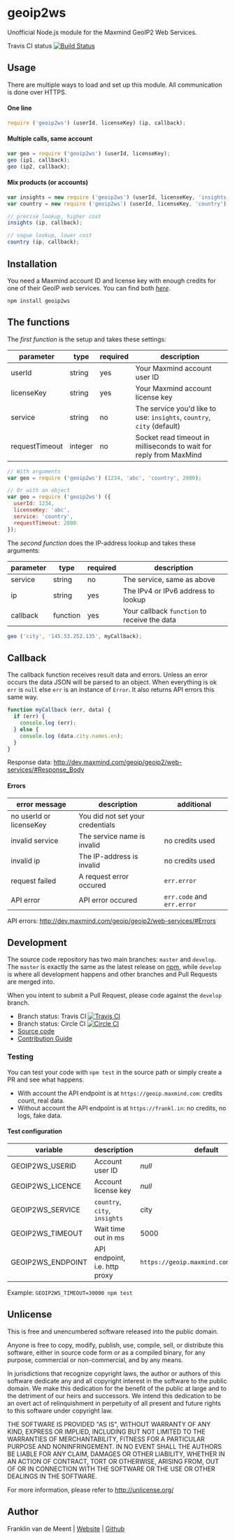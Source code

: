 geoip2ws
========

Unofficial Node.js module for the Maxmind GeoIP2 Web Services.

Travis CI status [![Build Status](https://travis-ci.org/fvdm/nodejs-geoip2ws.svg?branch=master)](https://travis-ci.org/fvdm/nodejs-geoip2ws)


Usage
-----

There are multiple ways to load and set up this module. All communication is done over HTTPS.

#### One line

```js
require ('geoip2ws') (userId, licenseKey) (ip, callback);
```

#### Multiple calls, same account

```js
var geo = require ('geoip2ws') (userId, licenseKey);
geo (ip1, callback);
geo (ip2, callback);
```

#### Mix products (or accounts)

```js
var insights = new require ('geoip2ws') (userId, licenseKey, 'insights');
var country = new require ('geoip2ws') (userId, licenseKey, 'country');

// precise lookup, higher cost
insights (ip, callback);

// vague lookup, lower cost
country (ip, callback);
```


Installation
------------

You need a Maxmind account ID and license key with enough credits for one of their GeoIP *web*
services. You can find both [*here*](https://www.maxmind.com/en/my_license_key).

`npm install geoip2ws`


The functions
-------------

The _first function_ is the setup and takes these settings:

parameter      | type    | required | description
---------------|---------|----------|---------------------------------
userId         | string  | yes      | Your Maxmind account user ID
licenseKey     | string  | yes      | Your Maxmind account license key
service        | string  | no       | The service you'd like to use: `insights`, `country`, `city` (default)
requestTimeout | integer | no       | Socket read timeout in milliseconds to wait for reply from MaxMind

```js
// With arguments
var geo = require ('geoip2ws') (1234, 'abc', 'country', 2000);

// Or with an object
var geo = require ('geoip2ws') ({
  userId: 1234,
  licenseKey: 'abc',
  service: 'country',
  requestTimeout: 2000
});
```


The _second function_ does the IP-address lookup and takes these arguments:

parameter | type     | required | description
----------|----------|----------|-----------------------------------
service   | string   | no       | The service, same as above
ip        | string   | yes      | The IPv4 or IPv6 address to lookup
callback  | function | yes      | Your callback `function` to receive the data

```js
geo ('city', '145.53.252.135', myCallback);
```


Callback
--------

The callback function receives result data and errors. Unless an error occurs the
data JSON will be parsed to an object. When everything is ok `err` is `null` else
`err` is an instance of `Error`. It also returns API errors this same way.

```js
function myCallback (err, data) {
  if (err) {
    console.log (err);
  } else {
    console.log (data.city.names.en);
  }
}
```

Response data: <http://dev.maxmind.com/geoip/geoip2/web-services/#Response_Body>


#### Errors

error message           | description                      | additional
------------------------|----------------------------------|---------------------
no userId or licenseKey | You did not set your credentials |
invalid service         | The service name is invalid      | no credits used
invalid ip              | The IP-address is invalid        | no credits used
request failed          | A request error occured          | `err.error`
API error               | API error occured                | `err.code` and `err.error`


API errors: <http://dev.maxmind.com/geoip/geoip2/web-services/#Errors>


Development
-----------

The source code repository has two main branches: `master` and `develop`.
The `master` is exactly the same as the latest release on [npm](https://www.npmjs.com/package/geoip2ws),
while `develop` is where all development happens and other branches and Pull Requests are merged into.

When you intent to submit a Pull Request, please code against the `develop` branch.


* Branch status: Travis CI [![Travis CI](https://travis-ci.org/fvdm/nodejs-geoip2ws.svg?branch=develop)](https://travis-ci.org/fvdm/nodejs-geoip2ws)
* Branch status: Circle CI [![Circle CI](https://circleci.com/gh/fvdm/nodejs-geoip2ws/tree/develop.svg?style=svg)](https://circleci.com/gh/fvdm/nodejs-geoip2ws/tree/develop)
* [Source code](https://github.com/fvdm/nodejs-geoip2ws)
* [Contribution Guide](https://guides.github.com/activities/contributing-to-open-source/#contributing)


### Testing

You can test your code with `npm test` in the source path or simply create a PR and see what happens.

* With account the API endpoint is at `https://geoip.maxmind.com`: credits count, real data.
* Without account the API endpoint is at `https://frankl.in`: no credits, no logs, fake data.


#### Test configuration

variable          | description                   | default
------------------|-------------------------------|----------------------------------------
GEOIP2WS_USERID   | Account user ID               | *null*
GEOIP2WS_LICENCE  | Account license key           | *null*
GEOIP2WS_SERVICE  | `country`, `city`, `insights` | city
GEOIP2WS_TIMEOUT  | Wait time out in ms           | 5000
GEOIP2WS_ENDPOINT | API endpoint, i.e. http proxy | `https://geoip.maxmind.com/geoip/v2.1/`


Example: `GEOIP2WS_TIMEOUT=30000 npm test`


Unlicense
---------

This is free and unencumbered software released into the public domain.

Anyone is free to copy, modify, publish, use, compile, sell, or
distribute this software, either in source code form or as a compiled
binary, for any purpose, commercial or non-commercial, and by any
means.

In jurisdictions that recognize copyright laws, the author or authors
of this software dedicate any and all copyright interest in the
software to the public domain. We make this dedication for the benefit
of the public at large and to the detriment of our heirs and
successors. We intend this dedication to be an overt act of
relinquishment in perpetuity of all present and future rights to this
software under copyright law.

THE SOFTWARE IS PROVIDED "AS IS", WITHOUT WARRANTY OF ANY KIND,
EXPRESS OR IMPLIED, INCLUDING BUT NOT LIMITED TO THE WARRANTIES OF
MERCHANTABILITY, FITNESS FOR A PARTICULAR PURPOSE AND NONINFRINGEMENT.
IN NO EVENT SHALL THE AUTHORS BE LIABLE FOR ANY CLAIM, DAMAGES OR
OTHER LIABILITY, WHETHER IN AN ACTION OF CONTRACT, TORT OR OTHERWISE,
ARISING FROM, OUT OF OR IN CONNECTION WITH THE SOFTWARE OR THE USE OR
OTHER DEALINGS IN THE SOFTWARE.

For more information, please refer to <http://unlicense.org/>


Author
------

Franklin van de Meent
| [Website](https://frankl.in/)
| [Github](https://github.com/fvdm)

